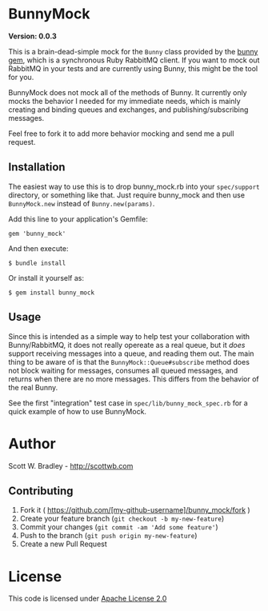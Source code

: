 # BunnyMock

**Version: 0.0.3**

This is a brain-dead-simple mock for the `Bunny` class provided by the [bunny gem](https://github.com/ruby-amqp/bunny), which is a synchronous Ruby RabbitMQ client. If you want to mock out RabbitMQ in your tests and are currently using Bunny, this might be the tool for you.

BunnyMock does not mock all of the methods of Bunny. It currently only mocks the behavior I needed for my immediate needs, which is mainly creating and binding queues and exchanges, and publishing/subscribing messages.

Feel free to fork it to add more behavior mocking and send me a pull request.

## Installation

The easiest way to use this is to drop bunny_mock.rb into your `spec/support` directory, or something like that. Just require bunny_mock and then use `BunnyMock.new` instead of `Bunny.new(params)`.

Add this line to your application's Gemfile:

    gem 'bunny_mock'

And then execute:

    $ bundle install

Or install it yourself as:

    $ gem install bunny_mock

## Usage

Since this is intended as a simple way to help test your collaboration with Bunny/RabbitMQ, it does not really opereate as a real queue, but it _does_ support receiving messages into a queue, and reading them out. The main thing to be aware of is that the `BunnyMock::Queue#subscribe` method does not block waiting for messages, consumes all queued messages, and returns when there are no more messages. This differs from the behavior of the real Bunny.

See the first "integration" test case in `spec/lib/bunny_mock_spec.rb` for a quick example of how to use BunnyMock.

# Author

Scott W. Bradley - http://scottwb.com

## Contributing

1. Fork it ( https://github.com/[my-github-username]/bunny_mock/fork )
2. Create your feature branch (`git checkout -b my-new-feature`)
3. Commit your changes (`git commit -am 'Add some feature'`)
4. Push to the branch (`git push origin my-new-feature`)
5. Create a new Pull Request

# License

This code is licensed under [Apache License 2.0](http://www.apache.org/licenses/LICENSE-2.0)
